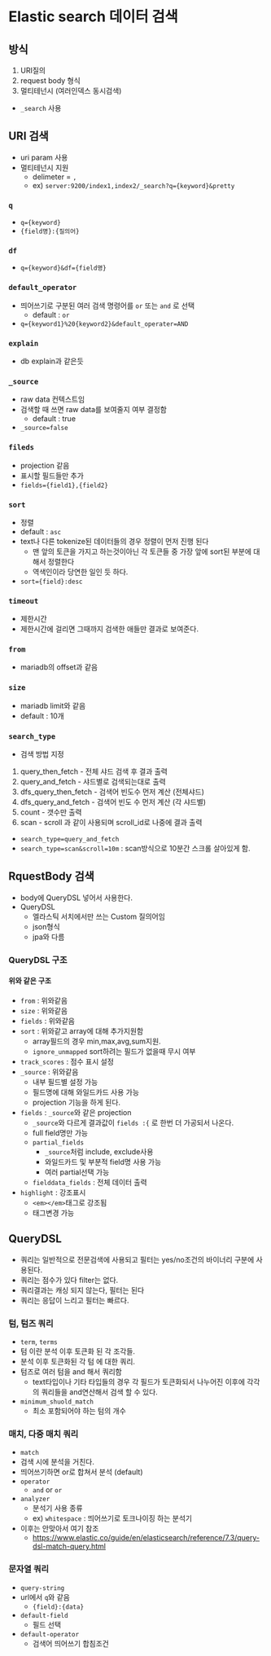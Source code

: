 # Elastic search 데이터 검색

## 방식

1. URI질의
2. request body 형식
3. 멀티테넌시 (여러인덱스 동시검색)

- `_search` 사용

## URI 검색

- uri param 사용
- 멀티테넌시 지원 
    - delimeter = `,`
    - ex) `server:9200/index1,index2/_search?q={keyword}&pretty`

### `q` 

- `q={keyword}`
- `{field명}:{질의어}`

### `df`

- `q={keyword}&df={field명}`

### `default_operator`

- 띄어쓰기로 구분된 여러 검색 명령어를 `or` 또는 `and` 로 선택
  - default : `or`
- `q={keyword1}%20{keyword2}&default_operater=AND`

### `explain`

- db explain과 같은듯

### `_source`

- raw data 컨텍스트임
- 검색할 때 쓰면 raw data를 보여줄지 여부 결정함
  - default : true
- `_source=false`

### `fileds`

- projection 같음
- 표시할 필드들만 추가
- `fields={field1},{field2}`

### `sort`

- 정렬
- default : `asc`
- text나 다른 tokenize된 데이터들의 경우 정렬이 먼저 진행 된다
  - 맨 앞의 토큰을 가지고 하는것이아닌 각 토큰들 중 가장 앞에 sort된 부분에 대해서 정렬한다
  - 역색인이라 당연한 일인 듯 하다.
- `sort={field}:desc`

### `timeout`

- 제한시간
- 제한시간에 걸리면 그때까지 검색한 애들만 결과로 보여준다.

### `from`

- mariadb의 offset과 같음

### `size`

- mariadb limit와 같음
- default : 10개

### `search_type`

- 검색 방법 지정

1. query_then_fetch - 전체 샤드 검색 후 결과 출력
2. query_and_fetch - 샤드별로 검색되는대로 출력
3. dfs_query_then_fetch - 검색어 빈도수 먼저 계산 (전체샤드)
4. dfs_query_and_fetch - 검색어 빈도 수 먼저 계산 (각 샤드별)
5. count - 갯수만 출력
6. scan - scroll 과 같이 사용되며 scroll_id로 나중에 결과 출력

- `search_type=query_and_fetch`
- `search_type=scan&scroll=10m` : scan방식으로 10분간 스크롤 살아있게 함.


## RquestBody 검색

- body에 QueryDSL 넣어서 사용한다.
- QueryDSL
  - 엘라스틱 서치에서만 쓰는 Custom 질의어임
  - json형식
  - jpa와 다름

### QueryDSL 구조

#### 위와 같은 구조

- `from` : 위와같음
- `size` : 위와같음
- `fields` : 위와같음
- `sort` : 위와같고 array에 대해 추가지원함
  - array필드의 경우 min,max,avg,sum지원.
  - `ignore_unmapped` sort하려는 필드가 없을때 무시 여부
- `track_scores` : 점수 표시 설정
- `_source` : 위와같음
  - 내부 필드별 설정 가능
  - 필드명에 대해 와일드카드 사용 가능
  - projection 기능을 하게 된다.
- `fields` : `_source`와 같은 projection
  - `_source`와 다르게 결과값이 `fields :{` 로 한번 더 가공되서 나온다.
  - full field명만 가능
  - `partial_fields`
    - `_source`처럼 include, exclude사용
    - 와일드카드 및 부분적 field명 사용 가능
    - 여러 partial선택 가능
  - `fielddata_fields` : 전체 데이터 출력
- `highlight` : 강조표시
  - `<em></em>`태그로 강조됨
  - 태그변경 가능

## QueryDSL

- 쿼리는 일반적으로 전문검색에 사용되고 필터는 yes/no조건의 바이너리 구분에 사용된다.
- 쿼리는 점수가 있다 filter는 없다.
- 쿼리결과는 캐싱 되지 않는다, 필터는 된다
- 쿼리는 응답이 느리고 필터는 빠르다.

### 텀, 텀즈 쿼리

- `term`, `terms`
- 텀 이란 분석 이후 토큰화 된 각 조각들.
- 분석 이후 토큰화된 각 텀 에 대한 쿼리.
- 텀즈로 여러 텀을 and 해서 쿼리함
  - text타입이나 기타 타입들의 경우 각 필드가 토큰화되서 나누어진 이후에 각각의 쿼리들을 and연산해서 검색 할 수 있다.
- `minimum_shuold_match`
  - 최소 포함되어야 하는 텀의 개수

### 매치, 다중 매치 쿼리

- `match`
- 검색 시에 분석을 거친다.
- 띄어쓰기하면 or로 합쳐서 분석 (default)
- `operator`
  - `and` or `or`
- `analyzer`
  - 분석기 사용 종류
  - ex) `whitespace` : 띄어쓰기로 토크나이징 하는 분석기
- 이후는 안맞아서 여기 참조
  - https://www.elastic.co/guide/en/elasticsearch/reference/7.3/query-dsl-match-query.html

### 문자열 쿼리

- `query-string`
- url에서 `q`와 같음
  - `{field}:{data}`
- `default-field`
  - 필드 선택
- `default-operator`
  - 검색어 띄어쓰기 합침조건